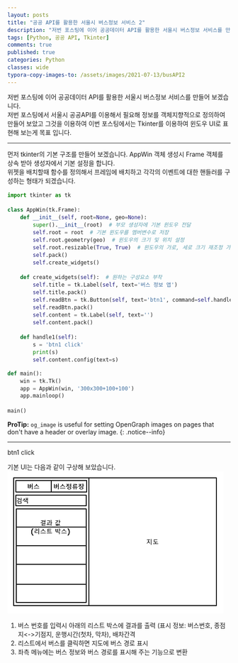 ```yaml
---
layout: posts
title: "공공 API를 활용한 서울시 버스정보 서비스 2"
description: "저번 포스팅에 이어 공공데이터 API를 활용한 서울시 버스정보 서비스를 만들어 보겠습니다."
tags: [Python, 공공 API, Tkinter]
comments: true
published: true
categories: Python
classes: wide
typora-copy-images-to: /assets/images/2021-07-13/busAPI2
---
```


저번 포스팅에 이어 공공데이터 API를 활용한 서울시 버스정보 서비스를 만들어 보겠습니다.  
저번 포스팅에서 서울시 공공API를 이용해서 필요해 정보를 객체지향적으로 정의하여 만들어 보았고 그것을 이용하여 이번 포스팅에서는 Tkinter를 이용하여 윈도우 UI로 표현해 보는게 목표 입니다.

---

먼저 tkinter의 기본 구조를 만들어 보겠습니다. AppWin 객체 생성시 Frame 객체를 상속 받아 생성자에서 기본 설정을 합니다.  
위젯을 배치할때 함수를 정의해서 프레임에 배치하고 각각의 이벤트에 대한 핸들러를 구성하는 형태가 되겠습니다.  


```python
import tkinter as tk

class AppWin(tk.Frame):
    def __init__(self, root=None, geo=None):
        super().__init__(root)  # 부모 생성자에 기본 윈도우 전달
        self.root = root  # 기본 윈도우를 멤버변수로 저장
        self.root.geometry(geo)  # 윈도우의 크기 및 위치 설정
        self.root.resizable(True, True)  # 윈도우의 가로, 세로 크기 재조정 가능으로 설정
        self.pack()
        self.create_widgets()

    def create_widgets(self):  # 원하는 구성요소 부착
        self.title = tk.Label(self, text='버스 정보 앱')
        self.title.pack()
        self.readBtn = tk.Button(self, text='btn1', command=self.handle1)
        self.readBtn.pack()
        self.content = tk.Label(self, text='')
        self.content.pack()

    def handle1(self):
        s = 'btn1 click'
        print(s)
        self.content.config(text=s)
```


```python
def main():
    win = tk.Tk()
    app = AppWin(win, '300x300+100+100')
    app.mainloop()

main()
```

**ProTip:** `og_image` is useful for setting OpenGraph images on pages that don't have a header or overlay image.
{: .notice--info}

---
btn1 click

기본 UI는 다음과 같이 구상해 보았습니다.
![1](/assets/images/2021-07-13/busAPI2/1.png)

1. 버스 번호를 입력시 아래의 리스트 박스에 결과를 출력
   (표시 정보: 버스번호, 종점지<->기점지, 운행시간(첫차, 막차), 배차간격
2. 리스트에서 버스를 클릭하면 지도에 버스 경로 표시
3. 좌측 메뉴에는 버스 정보와 버스 경로를 표시해 주는 기능으로 변환

